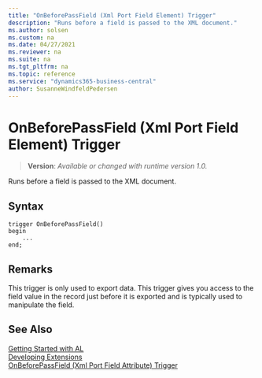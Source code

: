 ```yaml
---
title: "OnBeforePassField (Xml Port Field Element) Trigger"
description: "Runs before a field is passed to the XML document."
ms.author: solsen
ms.custom: na
ms.date: 04/27/2021
ms.reviewer: na
ms.suite: na
ms.tgt_pltfrm: na
ms.topic: reference
ms.service: "dynamics365-business-central"
author: SusanneWindfeldPedersen
---
```

[//]: # (START>DO_NOT_EDIT)
[//]: # (IMPORTANT:Do not edit any of the content between here and the END>DO_NOT_EDIT.)
[//]: # (Any modifications should be made in the .xml files in the ModernDev repo.)

# OnBeforePassField (Xml Port Field Element) Trigger
> **Version**: _Available or changed with runtime version 1.0._

Runs before a field is passed to the XML document.


## Syntax
```
trigger OnBeforePassField()
begin
    ...
end;
```



[//]: # (IMPORTANT: END>DO_NOT_EDIT)

## Remarks  
 This trigger is only used to export data. This trigger gives you access to the field value in the record just before it is exported and is typically used to manipulate the field.  

## See Also  
[Getting Started with AL](../../devenv-get-started.md)  
[Developing Extensions](../../devenv-dev-overview.md)  
[OnBeforePassField (Xml Port Field Attribute) Trigger](../xmlportfieldattribute/devenv-onbeforepassfield-xmlportfieldattribute-trigger.md)
